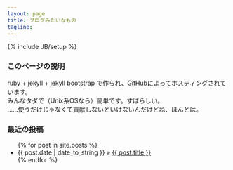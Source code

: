 ```yaml
---
layout: page
title: ブログみたいなもの
tagline: 
---
```

{% include JB/setup %}

### このページの説明
ruby + jekyll + jekyll bootstrap で作られ、GitHubによってホスティングされています。  
みんなタダで（Unix系OSなら）簡単です。すばらしい。  
……使うだけじゃなくて貢献しないといけないんだけどね、ほんとは。  
  
### 最近の投稿

<ul class="posts">
  {% for post in site.posts %}
    <li><span>{{ post.date | date_to_string }}</span> &raquo; <a href="{{ BASE_PATH }}{{ post.url }}">{{ post.title }}</a></li>
  {% endfor %}
</ul>